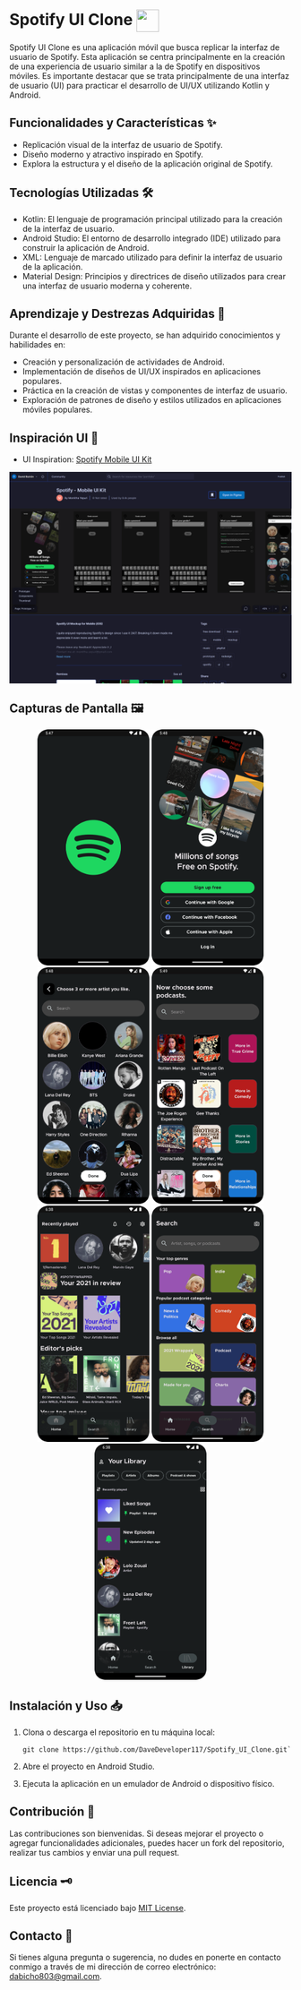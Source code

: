 # Spotify UI Clone <img align="center" height="40" width="40" src="https://cdnlogo.com/logos/s/89/spotify.svg" />

Spotify UI Clone es una aplicación móvil que busca replicar la interfaz de usuario de Spotify. Esta aplicación se centra principalmente en la creación de una experiencia de usuario similar a la de Spotify en dispositivos móviles. Es importante destacar que se trata principalmente de una interfaz de usuario (UI) para practicar el desarrollo de UI/UX utilizando Kotlin y Android.

## Funcionalidades y Características ✨

- Replicación visual de la interfaz de usuario de Spotify.
- Diseño moderno y atractivo inspirado en Spotify.
- Explora la estructura y el diseño de la aplicación original de Spotify.

## Tecnologías Utilizadas 🛠️

- Kotlin: El lenguaje de programación principal utilizado para la creación de la interfaz de usuario.
- Android Studio: El entorno de desarrollo integrado (IDE) utilizado para construir la aplicación de Android.
- XML: Lenguaje de marcado utilizado para definir la interfaz de usuario de la aplicación.
- Material Design: Principios y directrices de diseño utilizados para crear una interfaz de usuario moderna y coherente.

## Aprendizaje y Destrezas Adquiridas 🦾

Durante el desarrollo de este proyecto, se han adquirido conocimientos y habilidades en:

- Creación y personalización de actividades de Android.
- Implementación de diseños de UI/UX inspirados en aplicaciones populares.
- Práctica en la creación de vistas y componentes de interfaz de usuario.
- Exploración de patrones de diseño y estilos utilizados en aplicaciones móviles populares.

## Inspiración UI 🎨

- UI Inspiration: [Spotify Mobile UI Kit](https://www.figma.com/community/file/1052832340031141040/Spotify---Mobile-UI-Kit)
<img align="center" src="assets/ui_inspiration.png" alt="splash" width="1024">

## Capturas de Pantalla 🖼️

<div align="center">
<img src="assets/splash.png" alt="splash" width="200"> <img src="assets/login.png" alt="login" width="200"> <img src="assets/artist.png" alt="artist" width="200"> <img src="assets/podcast.png" alt="podcast" width="200"> <img src="assets/home.png" alt="home" width="200"> <img src="assets/search.png" alt="search" width="200"> <img src="assets/library.png" alt="library" width="200">
</div>

## Instalación y Uso 📥

1. Clona o descarga el repositorio en tu máquina local:

   ```shell
   git clone https://github.com/DaveDeveloper117/Spotify_UI_Clone.git` 

2.  Abre el proyecto en Android Studio.
    
3.  Ejecuta la aplicación en un emulador de Android o dispositivo físico.

## Contribución 🤝

Las contribuciones son bienvenidas. Si deseas mejorar el proyecto o agregar funcionalidades adicionales, puedes hacer un fork del repositorio, realizar tus cambios y enviar una pull request.

## Licencia 🗝️

Este proyecto está licenciado bajo [MIT License](https://github.com/DaveDeveloper117/Spotify_UI_Clone/blob/master/LICENSE).

## Contacto 📩

Si tienes alguna pregunta o sugerencia, no dudes en ponerte en contacto conmigo a través de mi dirección de correo electrónico: [dabicho803@gmail.com](mailto:dabicho803@gmail.com).
